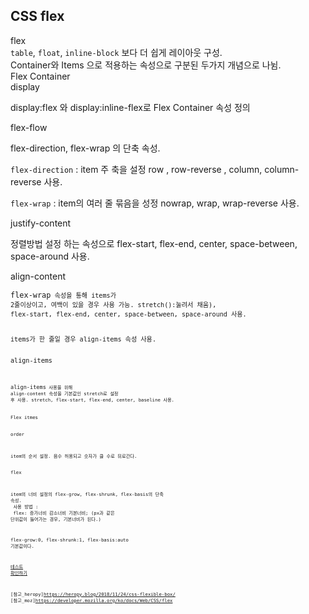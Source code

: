 ---
---

## CSS flex

<div class="post-stitle">flex</div>
<div class="title-desc"><code class="language-plaintext highlighter-rouge">table</code>, <code class="language-plaintext highlighter-rouge">float</code>, <code class="language-plaintext highlighter-rouge">inline-block</code> 보다 더 쉽게 레이아웃 구성.<br> Container와 Items 으로 적용하는 속성으로 구분된 두가지 개념으로 나뉨.</div>

<div class="post-stitle">Flex Container</div>
<div class="code-title">display</div>

display:flex 와 display:inline-flex로 Flex Container 속성 정의

<div class="code-title">flex-flow</div>

flex-direction, flex-wrap 의 단축 속성.

<code class="code">flex-direction</code> : item 주 축을 설정 row , row-reverse , column, column-reverse 사용.

<code class="code">flex-wrap</code> : item의 여러 줄 묶음을 성정 nowrap, wrap, wrap-reverse 사용.

<div class="code-title">justify-content</div>

정렬방법 설정 하는 속성으로 flex-start, flex-end, center, space-between, space-around 사용.

<div class="code-title">align-content</div>

<code class="code">flex-wrap<code class="code"> 속성을 통해 items가 2줄이상이고, 여백이 있을 경우 사용 가능. stretch():눌려서 채움), flex-start, flex-end, center, space-between, space-around 사용.

<div class="noti-tex bg-ylt">items가 한 줄일 경우 align-items 속성 사용.</div>

<div class="code-title">align-items</div>

<code class="code">align-items<code class="code"> 사용을 위해 <span class="bg-yl">align-content 속성을 기본값인 stretch로 설정</span> 후 사용. stretch, flex-start, flex-end, center, baseline 사용.

<div class="post-stitle">Flex itmes</div>

<div class="code-title">order</div>

item의 순서 설정. 음수 허용되고 숫자가 클 수로 뒤로간다. 

<div class="code-title">flex</div>

item의 너비 설정의 flex-grow, flex-shrunk, flex-basis의 단축 속성.<br>
사용 방법 : <br>
flex: 증가너비 감소너비 기본너비; (px과 같은 단위값이 들어가는 경우, 기본너비가 된다.) 

<span class="bg-yl">flex-grow:0, flex-shrunk:1,  flex-basis:auto 기본값이다.</span>

<a href="https://kimina-v.github.io/html/flex-post.html" target="_blank" class="post-link">테스트 확인하기</a>


[참고_heropy]https://heropy.blog/2018/11/24/css-flexible-box/
[참고_moz]https://developer.mozilla.org/ko/docs/Web/CSS/flex